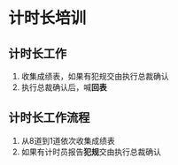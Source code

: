 # 计时长培训

## 计时长工作

1. 收集成绩表，如果有犯规交由执行总裁确认
2. 执行总裁确认后，喊**回表**

## 计时长工作流程

1. 从8道到1道依次收集成绩表
2. 如果有计时员报告**犯规**交由执行总裁确认